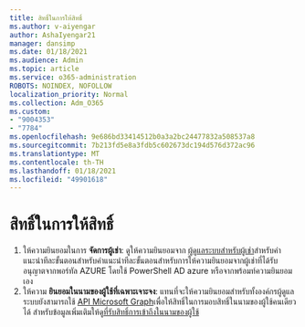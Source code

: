 ```yaml
---
title: สิทธิ์ในการให้สิทธิ์
ms.author: v-aiyengar
author: AshaIyengar21
manager: dansimp
ms.date: 01/18/2021
ms.audience: Admin
ms.topic: article
ms.service: o365-administration
ROBOTS: NOINDEX, NOFOLLOW
localization_priority: Normal
ms.collection: Adm_O365
ms.custom:
- "9004353"
- "7784"
ms.openlocfilehash: 9e686bd33414512b0a3a2bc24477832a508537a8
ms.sourcegitcommit: 7b213fd5e8a3fdb5c602673dc194d576d372ac96
ms.translationtype: MT
ms.contentlocale: th-TH
ms.lasthandoff: 01/18/2021
ms.locfileid: "49901618"
---
```

# <a name="grant-permissions"></a>สิทธิ์ในการให้สิทธิ์

1. ให้ความยินยอมในการ **จัดการผู้เช่า**: ดูให้ความยินยอมจาก [ผู้ดูแลระบบสำหรับผู้เช่า](https://docs.microsoft.com/azure/active-directory/manage-apps/grant-admin-consent)สำหรับคำแนะนำทีละขั้นตอนสำหรับคำแนะนำทีละขั้นตอนสำหรับการให้ความยินยอมจากผู้เช่าที่ได้รับอนุญาตจากพอร์ทัล AZURE โดยใช้ PowerShell AD azure หรือจากพร้อมท์ความยินยอมเอง
1. ให้ความ **ยินยอมในนามของผู้ใช้ที่เฉพาะเจาะจง**: แทนที่จะให้ความยินยอมสำหรับทั้งองค์กรผู้ดูแลระบบยังสามารถใช้ [API Microsoft Graph](https://docs.microsoft.com/graph/use-the-api)เพื่อให้สิทธิ์ในการมอบสิทธิ์ในนามของผู้ใช้คนเดียวได้ สำหรับข้อมูลเพิ่มเติมให้ดู[ที่รับสิทธิ์การเข้าถึงในนามของผู้ใช้](https://docs.microsoft.com/graph/auth-v2-user)